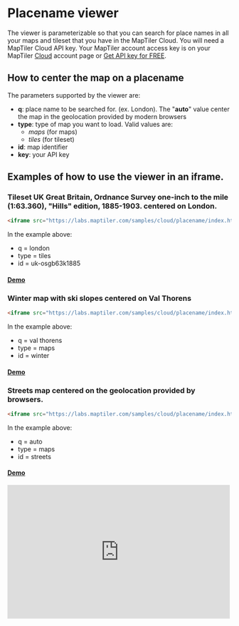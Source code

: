 # Placename viewer

The viewer is parameterizable so that you can search for place names in all your maps and tileset that you have in the MapTiler Cloud. You will need a MapTiler Cloud API key. Your MapTiler account access key is on your MapTiler [Cloud](https://cloud.maptiler.com/account/keys/) account page or [Get API key for FREE](https://cloud.maptiler.com/account/keys).

## How to center the map on a placename

The parameters supported by the viewer are:

* **q**: place name to be searched for. (ex. London). The "**auto**" value center the map in the geolocation provided by modern browsers
* **type**: type of map you want to load. Valid values are:
  * *maps* (for maps)
  * *tiles* (for tileset)
* **id**: map identifier
* **key**: your API key

## Examples of how to use the viewer in an iframe.

### Tileset UK Great Britain, Ordnance Survey one-inch to the mile (1:63.360), "Hills" edition, 1885-1903. centered on London.

```html
<iframe src="https://labs.maptiler.com/samples/cloud/placename/index.html?q=london&type=tiles&id=uk-osgb63k1885&key=YOUR_API_KEY_HERE" width="500" height="300" frameborder="0"></iframe>
```
In the example above:

* q = london
* type = tiles
* id = uk-osgb63k1885

#### [Demo](https://labs.maptiler.com/samples/cloud/placename/index.html?q=london&type=tiles&id=uk-osgb63k1885&key=0FwjVpfoctS74Le98wMD)


### Winter map with ski slopes centered on Val Thorens

```html
<iframe src="https://labs.maptiler.com/samples/cloud/placename/index.html?q=val%20thorens&type=maps&id=winter&key=YOUR_API_KEY_HERE" width="500" height="300" frameborder="0"></iframe>
```
In the example above:

* q = val thorens
* type = maps
* id = winter

#### [Demo](https://labs.maptiler.com/samples/cloud/placename/index.html?q=val%20thorens&type=maps&id=winter&key=0FwjVpfoctS74Le98wMD)

### Streets map centered on the geolocation provided by browsers.

```html
<iframe src="https://labs.maptiler.com/samples/cloud/placename/index.html?q=auto&type=maps&id=streets&key=YOUR_API_KEY_HERE" width="500" height="300" frameborder="0" allow="geolocation"></iframe>
```
In the example above:

* q = auto
* type = maps
* id = streets

#### [Demo](https://labs.maptiler.com/samples/cloud/placename/index.html?q=auto&type=maps&id=streets&key=0FwjVpfoctS74Le98wMD)

<iframe src="https://labs.maptiler.com/samples/cloud/placename/index.html?q=auto&type=maps&id=streets&key=YOUR_API_KEY_HERE" width="500" height="300" frameborder="0" allow="geolocation"></iframe>